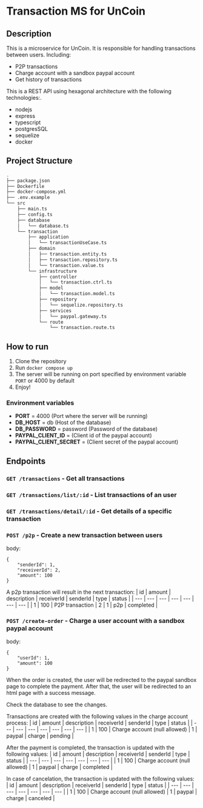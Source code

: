 # Transaction MS for UnCoin

## Description

This is a microservice for UnCoin. It is responsible for handling transactions between users.
Including:

- P2P transactions
- Charge account with a sandbox paypal account
- Get history of transactions

This is a REST API using hexagonal architecture with the following technologies:.

- nodejs
- express
- typescript
- postgresSQL
- sequelize
- docker

## Project Structure

```bash
.
├── package.json
├── Dockerfile
├── docker-compose.yml
├── .env.example
└── src
    ├── main.ts
    ├── config.ts
    ├── database
    │   └── database.ts
    └── transaction
        ├── application
        │   └── transactionUseCase.ts
        ├── domain
        │   ├── transaction.entity.ts
        │   ├── transaction.repository.ts
        │   └── transaction.value.ts
        └── infrastructure
            ├── controller
            │   └── transaction.ctrl.ts
            ├── model
            │   └── transaction.model.ts
            ├── repository
            │   └── sequelize.repository.ts
            ├── services
            │   └── paypal.gateway.ts
            └── route
                └── transaction.route.ts
```

## How to run

1. Clone the repository
2. Run `docker compose up`
3. The server will be running on port specified by environment variable `PORT` or 4000 by default
4. Enjoy!

### Environment variables

- **PORT** = 4000 (Port where the server will be running)
- **DB_HOST** = db (Host of the database)
- **DB_PASSWORD** = password (Password of the database)
- **PAYPAL_CLIENT_ID** = (Client id of the paypal account)
- **PAYPAL_CLIENT_SECRET** = (Client secret of the paypal account)

## Endpoints

### `GET /transactions` - Get all transactions

### `GET /transactions/list/:id` - List transactions of an user

### `GET /transactions/detail/:id` - Get details of a specific transaction

### `POST /p2p` - Create a new transaction between users

body:

```
{
    "senderId": 1,
    "receiverId": 2,
    "amount": 100
}
```

A p2p transaction will result in the next transaction:
| id | amount | description | receiverId | senderId | type | status |
| --- | --- | --- | --- | --- | --- | --- |
| 1 | 100 | P2P transaction | 2 | 1 | p2p | completed |

### `POST /create-order` - Charge a user account with a sandbox paypal account

body:

```
{
    "userId": 1,
    "amount": 100
}
```

When the order is created, the user will be redirected to the paypal sandbox page to complete the payment. After that, the user will be redirected to an html page with a success message.

Check the database to see the changes.

Transactions are created with the following values in the charge account process:
| id | amount | description | receiverId | senderId | type | status |
| --- | --- | --- | --- | --- | --- | --- |
| 1 | 100 | Charge account (null allowed) | 1 | paypal | charge | pending |

After the payment is completed, the transaction is updated with the following values:
| id | amount | description | receiverId | senderId | type | status |
| --- | --- | --- | --- | --- | --- | --- |
| 1 | 100 | Charge account (null allowed) | 1 | paypal | charge | completed |

In case of cancelation, the transaction is updated with the following values:
| id | amount | description | receiverId | senderId | type | status |
| --- | --- | --- | --- | --- | --- | --- |
| 1 | 100 | Charge account (null allowed) | 1 | paypal | charge | canceled |
